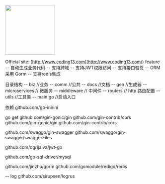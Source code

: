 <a href="https://coding13.com/"><img height="160" src="/frankxi/league/blob/master/comm/images/logo.png?raw=true"></a>

Official site: [http://www.coding13.com](http://www.coding13.com/)
feature
-- 自动生成业务代码
-- 支持跨域
-- 支持JWT权限访问
-- 支持接口验签
-- ORM 采用 Gorm
-- 支持redis集成

目录结构
-- biz    //业务
-- comm   //公共
-- docs   //文档
-- gen    //生成器
-- microservices // 微服务
-- middleware // 中间件
-- routers  // http 路由配置
-- utils //工具类
-- main.go  //启动入口



依赖
github.com/go-ini/ini

go get github.com/gin-gonic/gin github.com/gin-contrib/cors
github.com/gin-gonic/gin
github.com/gin-contrib/cors

github.com/swaggo/gin-swagger
github.com/swaggo/gin-swagger/swaggerFiles

github.com/dgrijalva/jwt-go

github.com/go-sql-driver/mysql

github.com/jinzhu/gorm
github.com/gomodule/redigo/redis

-- log
github.com/sirupsen/logrus
